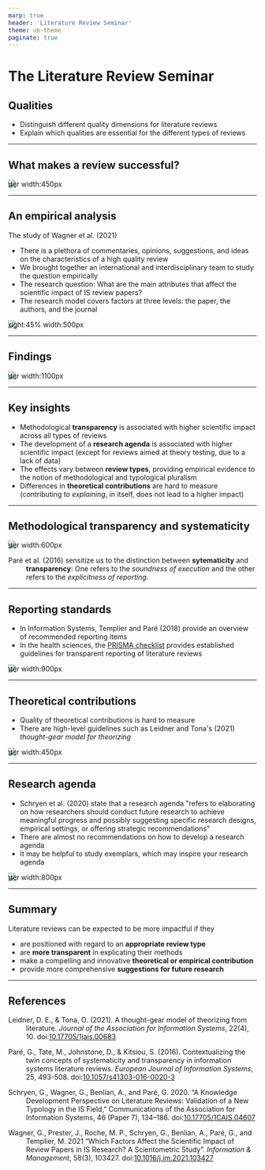 ```yaml
---
marp: true
header: 'Literature Review Seminar'
theme: ub-theme
paginate: true
---
```


# The Literature Review Seminar

## Qualities

- Distinguish different quality dimensions for literature reviews
- Explain which qualities are essential for the different types of reviews

---

## What makes a review successful?

![center width:450px](../assets/successful-review.png)

---

## An empirical analysis

The study of Wagner et al. (2021)

- There is a plethora of commentaries, opinions, suggestions, and ideas on the characteristics of a high quality review 
- We brought together an international and interdisciplinary team to study the question empirically
- The research question: What are the main attributes that affect the scientific impact of IS review papers?
- The research model covers factors at three levels: the paper, the authors, and the journal

![bg right:45% width:500px](../assets/lr-sciento-model.png)

---

## Findings

![center width:1100px](../assets/lr-sciento-findings.png)

---

## Key insights

- Methodological **transparency** is associated with higher scientific impact across all types of reviews
- The development of a **research agenda** is associated with higher scientific impact (except for reviews aimed at theory testing, due to a lack of data)
- The effects vary between **review types**, providing empirical evidence to the notion of methodological and typological pluralism
- Differences in **theoretical contributions** are hard to measure (contributing to *explaining*, in itself, does not lead to a higher impact)

---
<!-- 
Better present in the protocol part (how to structure a review protocol/paper?)

# Introduction

- Guidelines per section (see topic 11), such as building blocks of an introduction (Lange 2017?)

---

- Application: draft bullet points for the intro etc.
- Application: identify prior reviews and give a short overview

---

# Background

- definition of key concepts
- theoretical lenses
- related reviews

# Findings

- Descriptive profile of the studies
- Writing style
- Theoretical contribution vs. evidence vs. ... (Leidner2020?)
- Theoretical contribution (RTD paper / knowledge contributions that do or do not require a comprehensive review)

-->

## Methodological transparency and systematicity

![center width:600px](../assets/pare2016-twin-concepts.png)

Paré et al. (2016) sensitize us to the distinction between **sytematicity** and **transparency**:
One refers to the *soundness of execution* and the other refers to the *explicitness of reporting*.

<!-- Pare2016/Templier2018 -->
---

## Reporting standards

- In Information Systems, Templier and Paré (2018) provide an overview of recommended reporting items
- In the health sciences, the [PRISMA checklist](http://prisma-statement.org/prismastatement/checklist.aspx) provides established guidelines for transparent reporting of literature reviews

![center width:900px](../assets/prisma-checklist-extract.png)

<!-- - Discuss: which aspects of systematicity/transparency are important for your review, which ones will you skip? -->

---

## Theoretical contributions

- Quality of theoretical contributions is hard to measure
- There are high-level guidelines such as Leidner and Tona's (2021) *thought-gear model for theorizing*

![center width:450px](../assets/leidner-tona-though-gear-model-theorizing.png)

<!--
**TODO : add Rivard 2024 JSIS**

and it may be helpful to study exemplars

 TODO : ideally, link to an overview of IS review papers (filtered for impact) 
scholarship
-->

---

## Research agenda

- Schryen et al. (2020) state that a research agenda "refers to elaborating on how researchers should conduct future research to achieve meaningful progress and possibly suggesting specific research designs, empirical settings, or offering strategic recommendations"
- There are almost no recommendations on how to develop a research agenda
- It may be helpful to study exemplars, which may inspire your research agenda

![center width:800px](../assets/research-agenda-example-1.png)

<!-- - Application: read exemplars of research agendas, discuss the key elements, how you research agenda could be developed -->
<!-- 
---

## The impact of a research agenda

- Foresight (research agenda) -> Scientific impact
---

# Implications

- Contributions / implications for research and practice: Agergalk and Karlsson 2020_Contributions & implications of studies
- Implications for practice: EBP

---

Discussion:

- which qualities would be most important for your review? Identify an example to showcase how those qualities can be achieve.
- do you disagree with a particular quality (for your review)?

 -->
<!-- 
Topic 11
 -->

---

## Summary

Literature reviews can be expected to be more impactful if they

- are positioned with regard to an **appropriate review type**
- are **more transparent** in explicating their methods
- make a compelling and innovative **theoretical or empirical contribution**
- provide more comprehensive **suggestions for future research**

<!-- 
Note: theoretical or empirical contribution: not based on the evidence.
-> we can assume that highly transparent papers that lack a contribution will not be cited.
 -->

---

<style scoped>
p {
    padding-left: 36px;
    text-indent: -36px;
}
</style>

## References

Leidner, D. E., & Tona, O. (2021). A thought-gear model of theorizing from literature. *Journal of the Association for Information Systems*, 22(4), 10. doi:[10.17705/1jais.00683](https://aisel.aisnet.org/jais/vol22/iss4/10/)

Paré, G., Tate, M., Johnstone, D., & Kitsiou, S. (2016). Contextualizing the twin concepts of systematicity and transparency in information systems literature reviews. *European Journal of Information Systems*, 25, 493-508. doi:[10.1057/s41303-016-0020-3](https://link.springer.com/article/10.1057/s41303-016-0020-3)

Schryen, G., Wagner, G., Benlian, A., and Paré, G. 2020. “A Knowledge Development Perspective on Literature Reviews: Validation of a New Typology in the IS Field,” Communications of the Association for Information Systems, 46 (Paper 7), 134–186. doi:[10.17705/1CAIS.04607](https://aisel.aisnet.org/cais/vol46/iss1/7/)

Wagner, G., Prester, J., Roche, M. P., Schryen, G., Benlian, A., Paré, G., and Templier, M. 2021 “Which Factors Affect the Scientific Impact of Review Papers in IS Research? A Scientometric Study”. *Information & Management*, 58(3), 103427. doi:[10.1016/j.im.2021.103427](https://www.sciencedirect.com/science/article/abs/pii/S037872062100001X)
